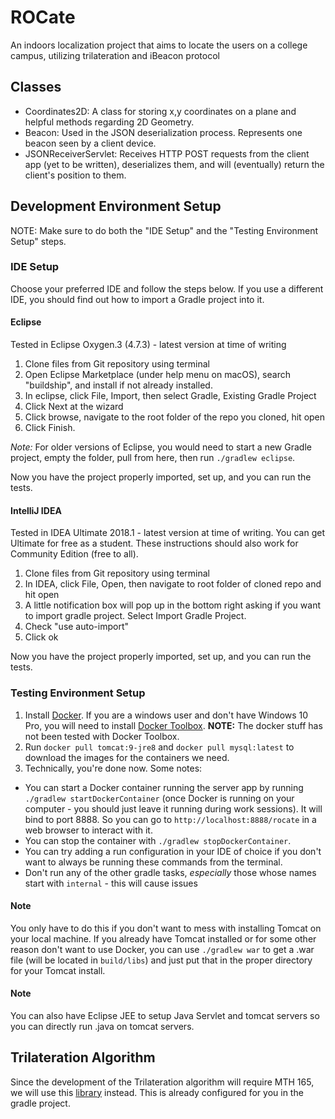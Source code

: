 # ROCate
An indoors localization project that aims to locate the users on a college campus, utilizing trilateration and iBeacon protocol

## Classes

- Coordinates2D: A class for storing x,y coordinates on a plane and helpful methods regarding 2D Geometry.
- Beacon: Used in the JSON deserialization process. Represents one beacon seen by a client device.
- JSONReceiverServlet: Receives HTTP POST requests from the client app (yet to be written), deserializes them, and will (eventually) return the client's position to them.


## Development Environment Setup
NOTE: Make sure to do both the "IDE Setup" and the "Testing Environment Setup" steps.

### IDE Setup
Choose your preferred IDE and follow the steps below. If you use a different IDE, you should find out how to import a Gradle project into it.
#### Eclipse
Tested in Eclipse Oxygen.3 (4.7.3) - latest version at time of writing

1. Clone files from Git repository using terminal
1. Open Eclipse Marketplace (under help menu on macOS), search "buildship", and install if not already installed.
1. In eclipse, click File, Import, then select Gradle, Existing Gradle Project
1. Click Next at the wizard
1. Click browse, navigate to the root folder of the repo you cloned, hit open
1. Click Finish.

*Note:* For older versions of Eclipse, you would need to start a new Gradle project, empty the folder, pull from here, then run `./gradlew eclipse`.

Now you have the project properly imported, set up, and you can run the tests.


#### IntelliJ IDEA
Tested in IDEA Ultimate 2018.1 - latest version at time of writing. You can get Ultimate for free as a student. These instructions should also work for Community Edition (free to all).

1. Clone files from Git repository using terminal
1. In IDEA, click File, Open, then navigate to root folder of cloned repo and hit open
1. A little notification box will pop up in the bottom right asking if you want to import gradle project. Select Import Gradle Project.
1. Check "use auto-import"
1. Click ok

Now you have the project properly imported, set up, and you can run the tests.

### Testing Environment Setup
1. Install [Docker](https://www.docker.com/community-edition#/download). If you are a windows user and don't have Windows 10 Pro, you
will need to install [Docker Toolbox](https://docs.docker.com/toolbox/toolbox_install_windows/).
**NOTE:** The docker stuff has not been tested with Docker Toolbox.
2. Run `docker pull tomcat:9-jre8` and `docker pull mysql:latest` to download the images for the containers we need.
3. Technically, you're done now. Some notes:
- You can start a Docker container running the server app by running
`./gradlew startDockerContainer` (once Docker is running on your computer - you should just leave it running during work sessions). It will bind to port 8888. So you can go to `http://localhost:8888/rocate` in a web browser to interact with it.
- You can stop the container with `./gradlew stopDockerContainer`. 
- You can try adding a run configuration in your IDE of choice
if you don't want to always be running these commands from the terminal.
- Don't run any of the other gradle tasks, *especially* those whose names start with `internal` - this will cause issues 

#### Note
You only have to do this if you don't want to mess with installing Tomcat on your local machine.
If you already have Tomcat installed or for some other reason don't want to use Docker, you can use `./gradlew war` to get a .war file (will be located in `build/libs`) and
just put that in the proper directory for your Tomcat install.

#### Note
You can also have Eclipse JEE to setup Java Servlet and tomcat servers so you can directly run .java on tomcat servers.

## Trilateration Algorithm
Since the development of the Trilateration algorithm will require MTH 165, we will use this [library](https://github.com/lemmingapex/trilateration) instead. This is already configured for you in the gradle project.

